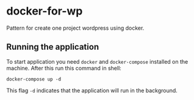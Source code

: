 # docker-for-wp

Pattern for create one project wordpress using docker.

## Running the application

To start application you need `docker` and `docker-compose` installed on the machine. After this run this command in shell:

```shell
docker-compose up -d
```

This flag `-d` indicates that the application will run in the background.